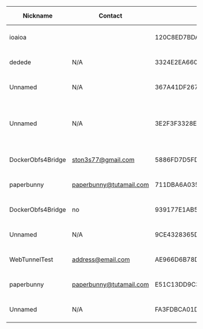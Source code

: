 | Nickname |  Contact | Hashed Fingerprint	| Running | Flags | Last Seen | First Seen | Last Restarted | Advertised Bandwidth | Platform | Version | Version Status | Recommended Version | BridgeDB Distributor | OR Addresses | Transports | BlockList |
|---|---|---|---|---|---|---|---|---|---|---|---|---|---|---|---|---|
|ioaioa | <olokerunningtor at protonmail dot com> | 120C8ED7BDA04729AA0A6B9215B5A920DB88C6C3 | false | V2Dir, Valid | 2025-07-31 13:48:16 | 2025-07-31 01:48:16 | 2025-07-31 09:12:34 | 0 | Tor 0.4.8.17 on Linux | 0.4.8.17 | recommended | true | N/A | 10.18.85.116:59240 | webtunnel | |
|dedede | N/A | 3324E2EA6604F6E36C6D8FE274E600979F459474 | false | V2Dir, Valid | 2025-07-31 13:48:16 | 2025-07-31 10:48:16 | 2025-07-31 10:26:23 | 23552 | Tor 0.4.8.17 on Linux | 0.4.8.17 | recommended | true | email | 10.5.135.243:53798, [fd9f:2e19:3bcf::b6:b3eb]:57219 |  | |
|Unnamed | N/A | 367A41DF267CBE19ADC1ACFC3E2BB01D30D72B53 | true | Running, V2Dir, Valid | 2025-07-31 13:48:16 | 2025-07-31 00:48:16 | 2025-07-31 00:13:27 | 0 | Tor 0.4.8.16 on Linux | 0.4.8.16 | recommended | true | N/A | 10.23.157.31:63057 |  | |
|Unnamed | N/A | 3E2F3F3328ED2A42CEC546B26FFCBD9A0D7301FC | false | V2Dir, Valid | 2025-07-31 13:48:16 | 2025-07-31 13:48:16 | 2025-07-31 12:39:05 | 1238016 | Tor 0.4.8.10 on Windows 8 [or later] | 0.4.8.10 | recommended | true | https | 10.2.25.87:55892 |  | |
|DockerObfs4Bridge | ston3s77@gmail.com | 5886FD7D5FD6A87DCCC547ABFC85517A411FBDA2 | true | Running, V2Dir, Valid | 2025-07-31 13:48:16 | 2025-07-31 02:18:16 | 2025-07-31 01:13:32 | 0 | Tor 0.4.8.14 on Linux | 0.4.8.14 | recommended | true | N/A | 10.135.177.168:54685 | obfs4 | |
|paperbunny | paperbunny@tutamail.com | 711DBA6A0355B6EBC1BF2CBCF4AB50C5964996F4 | true | Running, V2Dir, Valid | 2025-07-31 13:48:16 | 2025-07-31 08:18:16 | 2025-07-31 07:59:03 | 0 | Tor 0.4.8.17 on Linux | 0.4.8.17 | recommended | true | N/A | 10.210.158.255:64773, [fd9f:2e19:3bcf::6f:034f]:64773 | obfs4 | |
|DockerObfs4Bridge | no | 939177E1AB521493378C8614B9E6958F6FA8A126 | false | V2Dir, Valid | 2025-07-31 13:48:16 | 2025-07-31 06:48:16 | 2025-07-31 11:13:25 | 501760 | Tor 0.4.8.14 on Linux | 0.4.8.14 | recommended | true | none | 10.134.153.2:51045 | obfs4 | |
|Unnamed | N/A | 9CE4328365D02D9AD0720E66D8B4B3102EAC4DBA | false | V2Dir, Valid | 2025-07-31 13:48:16 | 2025-07-31 10:18:16 | 2025-07-23 06:31:44 | 4371 | Tor 0.4.8.10 on Linux | 0.4.8.10 | recommended | true | N/A | 10.114.250.248:55925 | obfs4 | |
|WebTunnelTest | <address@email.com> | AE966D6B78DCF201C83735E01564C9B96C3580F8 | false | V2Dir, Valid | 2025-07-31 13:48:16 | 2025-07-31 02:18:16 | 2025-07-31 01:26:47 | 0 | Tor 0.4.8.17 on Linux | 0.4.8.17 | recommended | true | N/A | 10.173.139.249:52260 | webtunnel | |
|paperbunny | paperbunny@tutamail.com | E51C13DD9C3688C72379779AF5CCABD69293439D | true | Running, V2Dir, Valid | 2025-07-31 13:48:16 | 2025-07-31 07:48:16 | 2025-07-31 07:40:51 | 0 | Tor 0.4.8.17 on Linux | 0.4.8.17 | recommended | true | N/A | 10.57.120.145:56578, [fd9f:2e19:3bcf::3e:62a5]:56578 | webtunnel | |
|Unnamed | N/A | FA3FDBCA01D354EA27E58A472A7D2CC4A9562932 | true | Running, V2Dir, Valid | 2025-07-31 13:48:16 | 2025-07-31 10:48:16 | 2025-07-31 11:27:38 | 0 | Tor 0.4.8.17 on Linux | 0.4.8.17 | recommended | true | N/A | 10.168.192.241:54414 | obfs4 | |
